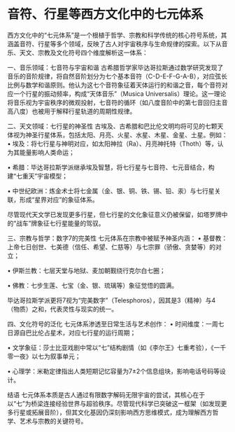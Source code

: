 # 音符、行星等西方文化中的七元体系
西方文化中的“七元体系”是一个根植于哲学、宗教和科学传统的核心符号系统，其涵盖音符、行星等多个领域，反映了古人对宇宙秩序与生命规律的探索。以下从音乐、天文、宗教及文化符号四个维度解析这一体系：

一、音乐领域：七音符与宇宙和谐
古希腊哲学家毕达哥拉斯通过数学研究发现了音乐的音阶规律，将自然音阶划分为七个基本音符（C-D-E-F-G-A-B），对应弦长比例与数学和谐原则。他认为这七个音符象征着天体运行的和谐之音，每个音符对应一个行星的振动频率，构成“天体音乐”（Musica Universalis）理论。这一理论将音乐视为宇宙秩序的微观投射，七音符的循环（如八度音阶中的第七音回归主音高八度）也被用于解释行星轨道的周期性规律。

二、天文领域：七行星的神圣性
古埃及、古希腊和巴比伦文明均将可见的七颗天体视为神圣行星体系，包括太阳、月亮、火星、水星、木星、金星、土星。例如：
• 埃及：将七行星与神明对应，如太阳神拉（Ra）、月亮神托特（Thoth）等，认为其能量影响人类命运；

• 希腊：毕达哥拉斯学派继承埃及智慧，将七行星与七音符、七元音结合，构建“七重天”宇宙模型；

• 中世纪欧洲：炼金术士将七金属（金、银、铜、铁、锡、铅、汞）与七行星关联，形成“星界对应”的象征体系。


尽管现代天文学已发现更多行星，但七行星的文化象征意义仍被保留，如塔罗牌中的“战车”牌象征七行星能量的驾驭。

三、宗教与哲学：数字7的完美性
七元体系在宗教中被赋予神圣内涵：
• 基督教：上帝七日创世、七美德（信任、希望、仁慈等）与七宗罪（骄傲、贪婪等）的对立；

• 伊斯兰教：七层天堂与地狱、麦加朝觐绕行克尔白七圈；

• 佛教：七步生莲、七宝（金、银、琉璃等）象征觉悟的圆满。


毕达哥拉斯学派更将7视为“完美数字”（Telesphoros），因其是3（精神）与4（物质）之和，代表灵性与现实的统一。

四、文化符号的泛化
七元体系渗透至日常生活与艺术创作：
• 时间维度：一周七日源自巴比伦占星术，对应七行星的运行周期；

• 文学象征：莎士比亚戏剧中常以“七”结构剧情（如《李尔王》七重考验），《一千零一夜》以七为叙事单元；

• 心理学：米勒定律指出人类短期记忆容量为7±2个信息组块，影响电话号码等设计。


结语
七元体系本质是古人通过有限数字解码无限宇宙的尝试，其核心在于以“七”为桥梁连接经验世界与超验秩序。尽管现代科学已突破这一框架（如发现更多行星或拓展音阶），但其文化基因仍深刻影响西方思维模式，成为理解西方哲学、艺术与宗教的关键符号。
